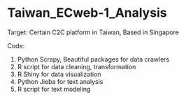 # Taiwan_ECweb-1_Analysis

Target: 
Certain C2C platform in Taiwan, Based in Singapore

Code: 
1. Python Scrapy, Beautiful packages for data crawlers
2. R script for data cleaning, transformation
3. R Shiny for data visualization
4. Python Jieba for text analysis
5. R script for text modeling
